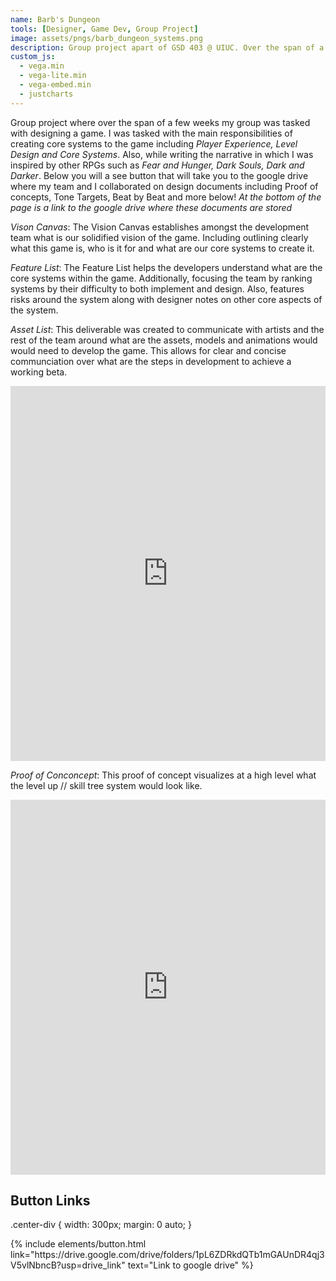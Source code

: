 ```yaml
---
name: Barb's Dungeon
tools: [Designer, Game Dev, Group Project]
image: assets/pngs/barb_dungeon_systems.png
description: Group project apart of GSD 403 @ UIUC. Over the span of a semester design different aspects of a game.
custom_js:
  - vega.min
  - vega-lite.min
  - vega-embed.min
  - justcharts
---
```



Group project where over the span of a few weeks my group was tasked with designing a game. I was tasked with the main responsibilities of creating core systems to the game including *Player Experience, Level Design and Core Systems*. Also, while writing the narrative in which I was inspired by other RPGs such as *Fear and Hunger, Dark Souls, Dark and Darker*. Below you will a see button that will take you to the google drive where my team and I collaborated on design documents including Proof of concepts, Tone Targets, Beat by Beat and more below! *At the bottom of the page is a link to the google drive where these documents are stored*

*Vison Canvas*: The Vision Canvas establishes amongst the development team what is our solidified vision of the game. Including outlining clearly what this game is, who is  it for and what are our core systems to create it. 

*Feature List*: The Feature List helps the developers understand what are the core systems within the game. Additionally, focusing the team by ranking systems by their difficulty to both implement and design. Also, features risks around the system along with designer notes on other core aspects of the system.

*Asset List*: This deliverable was created to communicate with artists and the rest of the team around what are the assets, models and animations would would need to develop the game. This allows for clear and concise communciation over what are the steps in development to achieve a working beta.

<iframe src="https://view.officeapps.live.com/op/embed.aspx?src={{ site.baseurl }}/assets/csv/game_design_docs.xlsx"
        width="100%"
        height="600px"
        frameborder="0">
</iframe>

*Proof of Conconcept*: This proof of concept visualizes at a high level what the level up // skill tree system would look like.
<iframe src="https://view.officeapps.live.com/op/embed.aspx?src={{ site.baseurl }}/assets/docx/skill_tree_poc.docx"
        width="100%"
        height="600px"
        frameborder="0">
</iframe>




## Button Links

.center-div {
  width: 300px;
  margin: 0 auto;
}
<div class="center-div">
{% include elements/button.html link="https://drive.google.com/drive/folders/1pL6ZDRkdQTb1mGAUnDR4qj3V5vlNbncB?usp=drive_link" text="Link to google drive" %}
</div>